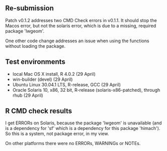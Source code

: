 ## Re-submission
Patch v0.1.2 addresses two CMD Check errors in v0.1.1. It should stop the Macos error, but not the solaris error, which is due to a missing, required package 'lwgeom'.

One other code change addresses an issue when using the functions without loading the package.

## Test environments

* local Mac OS X install, R 4.0.2 (29 April)
* win-builder (devel)   (29 April)
* Ubuntu Linux 30.04.1 LTS, R-release, GCC (29 April)
* Oracle Solaris 10, x86, 32 bit, R-release (solaris-x86-patched), through rhub (29 April)

## R CMD check results
I get ERRORs on Solaris, because the package 'lwgeom' is unavailable (and is a dependency for 'sf' which is a dependency for this package 'himach'). So this is a system, not package error, in my view.

On other platforms there were no ERRORs, WARNINGs or NOTEs.


